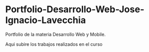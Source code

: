 # Portfolio-Desarrollo-Web-Jose-Ignacio-Lavecchia

Portfolio de la materia Desarrollo Web y Mobile.

Aqui subire los trabajos realizados en el curso
